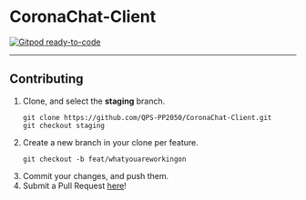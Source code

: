 # CoronaChat-Client

[![Gitpod ready-to-code](https://img.shields.io/badge/Gitpod-ready--to--code-blue?logo=gitpod)](https://gitpod.io/#https://github.com/QPS-PP2050/CoronaChat-Client)

---

## Contributing

1. Clone, and select the **staging** branch.
    ```
    git clone https://github.com/QPS-PP2050/CoronaChat-Client.git
    git checkout staging
    ```
2. Create a new branch in your clone per feature.
    ```
    git checkout -b feat/whatyouareworkingon
    ```
3. Commit your changes, and push them.
4. Submit a Pull Request [here](https://github.com/QPS-PP2050/CoronaChat-Client/pulls)!